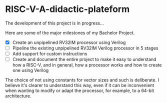 # RISC-V-A-didactic-plateform

The development of this project is in progress...

Here are some of the major milestones of my Bachelor Project.

- [X] Create an unpipelined RV32IM processor using Verilog
- [ ] Pipeline the existing unpipelined RV32IM Verilog processor in 5 stages
- [ ] Add support for custom instructions
- [ ] Create and document the entire project to make it easy to understand how a RISC-V, and in general, 
      how a processor works and how to create one using Verilog
      
The choice of not using constants for vector sizes and such is deliberate. I believe it's clearer to understand this way, 
even if it can be inconvenient when wanting to modify or adapt the processor, for example, to a 64-bit architecture.
